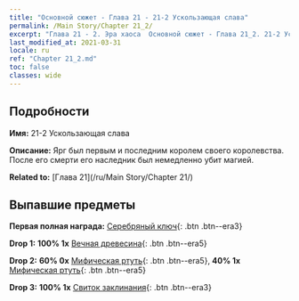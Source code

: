 ```yaml
---
title: "Основной сюжет - Глава 21 - 21-2 Ускользающая слава"
permalink: /Main Story/Chapter 21_2/
excerpt: "Глава 21 - 2. Эра хаоса  Основной сюжет - Глава 21_2. 21-2 Ускользающая слава"
last_modified_at: 2021-03-31
locale: ru
ref: "Chapter 21_2.md"
toc: false
classes: wide
---
```


## Подробности

 **Имя:** 21-2 Ускользающая слава

 **Описание:** Ярг был первым и последним королем своего королевства. После его смерти его наследник был немедленно убит магией.

 **Related to:** [Глава 21](/ru/Main Story/Chapter 21/)

## Выпавшие предметы

 **Первая полная награда:** [Серебряный ключ](/ru/Items/con_693/){: .btn .btn--era3}

 **Drop 1:** **100% 1x** [Вечная древесина](/ru/Items/mat_69/){: .btn .btn--era5}

 **Drop 2:** **60% 0x** [Мифическая ртуть](/ru/Items/mat_63/){: .btn .btn--era5}, **40% 1x** [Мифическая ртуть](/ru/Items/mat_63/){: .btn .btn--era5}

 **Drop 3:** **100% 1x** [Свиток заклинания](/ru/Items/con_694/){: .btn .btn--era3}

